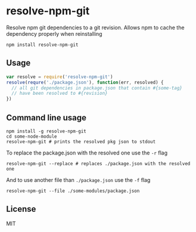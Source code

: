 # resolve-npm-git

Resolve npm git dependencies to a git revision.
Allows npm to cache the dependency properly when reinstalling

```
npm install resolve-npm-git
```

## Usage

``` js
var resolve = require('resolve-npm-git')
resolve(requre('./package.json'), function(err, resolved) {
  // all git dependencies in package.json that contain #{some-tag}
  // have been resolved to #{revision}
})
```

## Command line usage

```
npm install -g resolve-npm-git
cd some-node-module
resolve-npm-git # prints the resolved pkg json to stdout
```

To replace the package.json with the resolved one use the `-r` flag

```
resolve-npm-git --replace # replaces ./package.json with the resolved one
```

And to use another file than `./package.json` use the `-f` flag

```
resolve-npm-git --file ./some-modules/package.json
```

## License

MIT
